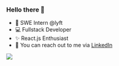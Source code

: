 ### Hello there 👋

- 🚗 SWE Intern @lyft
- 💻 Fullstack Developer
- ✨ React.js Enthusiast
- 👀 You can reach out to me via [LinkedIn](https://www.linkedin.com/in/luisalvarez98/)



 <a href="https://github.com/anuraghazra/github-readme-stats%22%3E">
  <img align="center" src="https://github-readme-stats.vercel.app/api?username=LuisAlvarez98&count_private=true&show_icons=true&theme=tokyonight&hide=contribs&count_private=true" />
</a>
